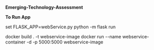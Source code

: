 **Emerging-Technology-Assessment** 

**To Run App**

set FLASK_APP=webService.py
python -m flask run

docker build . -t webservice-image
docker run --name webservice-container -d -p 5000:5000 webservice-image
